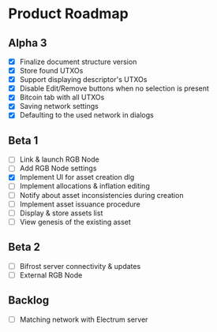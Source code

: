 Product Roadmap
===============

Alpha 3
-------
- [x] Finalize document structure version
- [x] Store found UTXOs
- [x] Support displaying descriptor's UTXOs
- [x] Disable Edit/Remove buttons when no selection is present
- [x] Bitcoin tab with all UTXOs
- [x] Saving network settings
- [x] Defaulting to the used network in dialogs

Beta 1
------
- [ ] Link & launch RGB Node
- [ ] Add RGB Node settings
- [x] Implement UI for asset creation dlg
- [ ] Implement allocations & inflation editing
- [ ] Notify about asset inconsistencies during creation
- [ ] Implement asset issuance procedure
- [ ] Display & store assets list
- [ ] View genesis of the existing asset

Beta 2
------
- [ ] Bifrost server connectivity & updates
- [ ] External RGB Node

Backlog
-------
- [ ] Matching network with Electrum server
